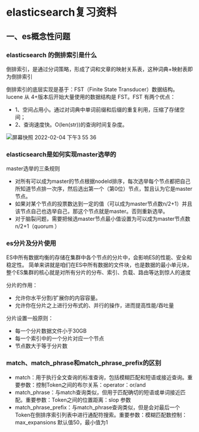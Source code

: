 # elasticsearch复习资料
## 一、es概念性问题
### elasticsearch 的倒排索引是什么
倒排索引，是通过分词策略，形成了词和文章的映射关系表，这种词典+映射表即为倒排索引

倒排索引的底层实现是基于：FST（Finite State Transducer）数据结构。
lucene 从 4+版本后开始大量使用的数据结构是 FST。FST 有两个优点：
- 1、空间占用小。通过对词典中单词前缀和后缀的重复利用，压缩了存储空间；
- 2、查询速度快。O(len(str))的查询时间复杂度。

![屏幕快照 2022-02-04 下午3 55 36](https://user-images.githubusercontent.com/40445471/152492366-1e0ec5a1-77cd-4a99-a473-d23fee31f2b3.png)

### elasticsearch是如何实现master选举的
master选举的三条规则
- 对所有可以成为master的节点根据nodeId排序，每次选举每个节点都把自己所知道节点排一次序，然后选出第一个（第0位）节点，暂且认为它是master节点。
- 如果对某个节点的投票数达到一定的值（可以成为master节点数n/2+1）并且该节点自己也选举自己，那这个节点就是master。否则重新选举。
- 对于脑裂问题，需要把候选master节点最小值设置为可以成为master节点数n/2+1（quorum ）

### es分片及分片使用
ES中所有数据均衡的存储在集群中各个节点的分片中，会影响ES的性能、安全和稳定性。
简单来讲就是咱们在ES中所有数据的文件块，也是数据的最小单元块，整个ES集群的核心就是对所有分片的分布、索引、负载、路由等达到惊人的速度

分片的作用：
  - 允许你水平分割/扩展你的内容容量。 
  - 允许你在分片之上进行分布式的、并行的操作，进而提高性能/吞吐量

分片设置一般原则：
   - 每一个分片数据文件小于30GB
   - 每一个索引中的一个分片对应一个节点
   - 节点数大于等于分片数

### match、match_phrase和match_phrase_prefix的区别
- match：用于执行全文查询的标准查询，包括模糊匹配和短语或接近查询。重要参数：控制Token之间的布尔关系：operator：or/and
- match_phrase：与match查询类似，但用于匹配确切的短语或单词接近匹配。重要参数：Token之间的位置距离：slop 参数
- match_phrase_prefix：与match_phrase查询类似，但是会对最后一个Token在倒排序索引列表中进行通配符搜索。重要参数：模糊匹配数控制：max_expansions 默认值50，最小值为1
